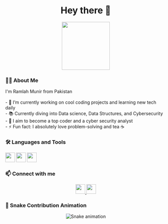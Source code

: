 <h1 align="center">Hey there 👋</h1>

<div align="center">
  <img height="150" src="https://media.giphy.com/media/M9gbBd9nbDrOTu1Mqx/giphy.gif"  />
</div>

###

<h3 align="left">👩‍💻  About Me</h3>

<p align="left">
I'm Ramlah Munir from Pakistan<br><br>
- 🔭 I’m currently working on cool coding projects and learning new tech daily<br>
- 📚 Currently diving into Data science, Data Structures, and Cybersecurity<br>
- 🎯 I aim to become a top coder and a cyber security analyst<br>
- ⚡ Fun fact: I absolutely love problem-solving and tea ☕
</p>

###

<h3 align="left">🛠 Languages and Tools</h3>

<div align="left">
  <img src="https://cdn.jsdelivr.net/gh/devicons/devicon/icons/python/python-original.svg" height="30" />
  <img src="https://cdn.jsdelivr.net/gh/devicons/devicon/icons/cplusplus/cplusplus-original.svg" height="30" />
  <img src="https://cdn.jsdelivr.net/gh/devicons/devicon/icons/java/java-original.svg" height="30" />
</div>


###

<h3 align="left">📫 Connect with me</h3>

<div align="center">
  <a href="https://www.linkedin.com/in/ramlah-munir-6b2320344/" target="_blank">
    <img src="https://img.shields.io/static/v1?message=LinkedIn&logo=linkedin&label=&color=0077B5&logoColor=white&labelColor=&style=for-the-badge" height="30" />
  </a>
  
  <a href="mailto:ramlahmunir786@gmail.com">
    <img src="https://img.shields.io/static/v1?message=Gmail&logo=gmail&label=&color=D14836&logoColor=white&labelColor=&style=for-the-badge" height="30" />
  </a>

</div>

###

<h3 align="left">🐍 Snake Contribution Animation</h3>

<p align="center">
  <img src="https://raw.githubusercontent.com/yourusername/yourusername/output/snake.svg" alt="Snake animation" />
</p>
